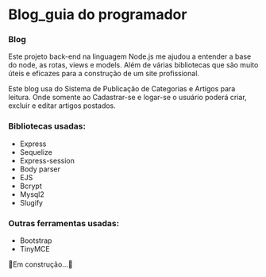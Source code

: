 # Blog_guia do programador

### Blog

Este projeto back-end na linguagem Node.js me ajudou a entender a base do node, as rotas, views e models. Além de várias bibliotecas que são muito úteis e eficazes
para a construção de um site profissional.

Este blog usa do Sistema de Publicação de Categorias e Artigos para leitura. Onde somente ao Cadastrar-se e logar-se o usuário poderá criar, excluir e editar artigos 
postados.

### Bibliotecas usadas:
 - Express
 - Sequelize
 - Express-session
 - Body parser
 - EJS
 - Bcrypt
 - Mysql2
 - Slugify

### Outras ferramentas usadas:
 - Bootstrap
 - TinyMCE
 
🚧Em construção...🚧
